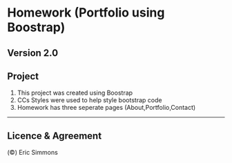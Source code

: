 # Homework (Portfolio using Boostrap)
Version 2.0
---
## Project

1. This project was created using Boostrap
2. CCs Styles were used to help style bootstrap code
3. Homework has three seperate pages (About,Portfolio,Contact)

---


## Licence & Agreement

(©) Eric Simmons
